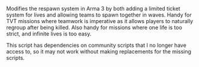Modifies the respawn system in Arma 3 by both adding a limited ticket system for lives and allowing teams to spawn together in waves.
Handy for TVT missions where teamwork is imperative as it allows players to naturally regroup after being killed. Also handy for missions
where one life is too strict, and infinite lives is too easy.

This script has dependencies on community scripts that I no longer have access to, so it may not work without making replacements for the missing scripts.
